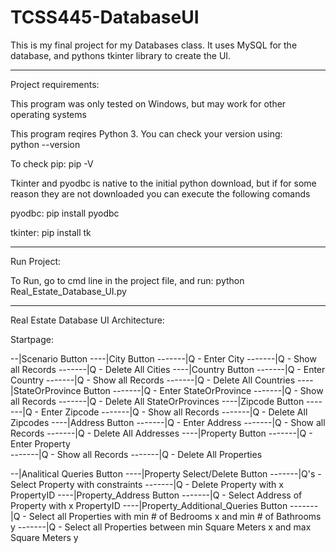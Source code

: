 # TCSS445-DatabaseUI
This is my final project for my Databases class. It uses MySQL for the database, and pythons tkinter library to create the UI. 
 
 
----------------------------------------------------------------------------------------------------- 
Project requirements: 
 
This program was only tested on Windows, but may work for other operating systems 
 
This program reqires Python 3. You can check your version using:  
python --version 
 
To check pip: 
pip -V 
 
 
Tkinter and pyodbc is native to the initial python download, but if for some reason they are not downloaded you can execute the following comands 
 
pyodbc: 
pip install pyodbc 
 
tkinter: 
pip install tk 
 
----------------------------------------------------------------------------------------------------- 
 
Run Project: 
 
To Run, go to cmd line in the project file, and run: 
python Real_Estate_Database_UI.py 
 
----------------------------------------------------------------------------------------------------- 
 
 
Real Estate Database UI Architecture: 
 
Startpage: 
 
--|Scenario Button 
----|City Button 
-------|Q - Enter City 
-------|Q - Show all Records 
-------|Q - Delete All Cities 
----|Country Button 
-------|Q - Enter Country 
-------|Q - Show all Records 
-------|Q - Delete All Countries 
----|StateOrProvince Button 
-------|Q - Enter StateOrProvince 
-------|Q - Show all Records 
-------|Q - Delete All StateOrProvinces 
----|Zipcode Button 
-------|Q - Enter Zipcode 
-------|Q - Show all Records 
-------|Q - Delete All Zipcodes 
----|Address Button 
-------|Q - Enter Address 
-------|Q - Show all Records 
-------|Q - Delete All Addresses 
----|Property Button 
-------|Q - Enter Property  
-------|Q - Show all Records 
-------|Q - Delete All Properties 
 
--|Analitical Queries Button 
----|Property Select/Delete Button 
-------|Q's - Select Property with constraints 
-------|Q - Delete Property with x PropertyID 
----|Property_Address Button 
-------|Q - Select Address of Property with x PropertyID 
----|Property_Additional_Queries Button 
-------|Q - Select all Properties with min # of Bedrooms x and min # of Bathrooms y 
-------|Q - Select all Properties between min Square Meters x and max Square Meters y 
 
 
